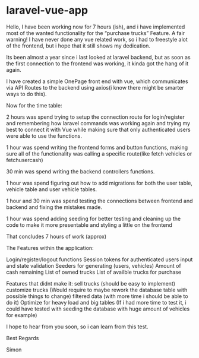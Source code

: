 # laravel-vue-app
Hello, I have been working now for 7 hours (ish), and i have implemented most of the wanted functionality for the “purchase trucks” Feature.
A fair warning! I have never done any vue related work, so i had to freestyle alot of the frontend, but i hope that it still shows my dedication.

Its been almost a year since i last looked at laravel backend, but as soon as the first connection to the frontend was working, it kinda got the hang of it again.

I have created a simple OnePage front end with vue, which communicates via API Routes to the backend using axios(i know there might be smarter ways to do this).

Now for the time table:

2 hours was spend trying to setup the connection route for login/register and remembering how laravel commands was working again and trying my best to connect it with Vue while making sure that only authenticated users were able to use the functions.

1 hour was spend writing the frontend forms and button functions, making sure all of the functionality was calling a specific route(like fetch vehicles or fetchusercash)

30 min was spend writing the backend controllers functions.

1 hour was spend figuring out how to add migrations for both the user table, vehicle table and user vehicle tables.

1 hour and 30 min was spend testing the connections between frontend and backend and fixing the mistakes made.

1 hour was spend adding seeding for better testing and cleaning up the code to make it more presentable and styling a little on the frontend

That concludes 7 hours of work (approx)

The Features within the application:

Login/register/logout functions
Session tokens for authenticated users
input and state validation
Seeders for generating (users, vehicles)
Amount of cash remaining
List of owned trucks
List of availble trucks for purchase

Features that didnt make it:
sell trucks (should be easy to implement)
customize trucks (Would require to maybe rework the database table with possible things to change)
filtered data (with more time i should be able to do it)
Optimize for heavy load and big tables (If i had more time to test it, i could have tested with seeding the database with huge amount of vehicles for example)

I hope to hear from you soon, so i can learn from this test.

Best Regards

Simon





